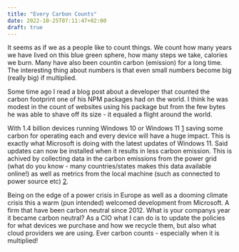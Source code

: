 ```yaml
---
title: "Every Carbon Counts"
date: 2022-10-25T07:11:47+02:00
draft: true
---
```


It seems as if we as a people like to count things. We count how many years we have lived on this blue green sphere, how many steps we take, calories we burn. Many have also been countin carbon (emission) for a long time. The interesting thing about numbers is that even small numbers become big (really big) if multiplied.

Some time ago I read a blog post about a developer that counted the carbon footprint one of his NPM packages had on the world. I think he was modest in the count of websites using his package but from the few bytes he was able to shave off its size - it equaled a flight around the world.

With 1.4 billion devices running Windows 10 or Windows 11 [1](https://www.windowscentral.com/more-14-billion-devices-now-run-windows-11-or-10) saving some carbon for operating each and every device will have a huge impact. This is exactly what Microsoft is doing with the latest updates of Windows 11. Said updates can now be installed when it results in less carbon emission. This is achived by collecting data in the carbon emissions from the power grid (what do you know - many countries/states makes this data available online!) as well as metrics from the local machine (such as connected to power source etc) [2](https://www.windowscentral.com/more-14-billion-devices-now-run-windows-11-or-10).

Being on the edge of a power crisis in Europe as well as a dooming climate crisis this a warm (pun intended) welcomed development from Microsoft. A firm that have been carbon neutral since 2012. What is your companys year it became carbon neutral? As a CIO what I can do is to update the policies for what devices we purchase and how we recycle them, but also what cloud providers we are using. Ever carbon counts - especially when it is multiplied!